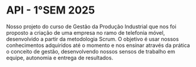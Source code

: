 # API - 1°SEM 2025
Nosso projeto do curso de Gestão da Produção Industrial que nos foi proposto a criação de uma empresa no ramo de telefonia móvel, desenvolvido a partir da metodologia Scrum. O objetivo é usar nossos conhecimentos adquiridos até o momento e nos ensinar através da prática o conceito de gestão, desenvolvendo nossos sensos de trabalho em equipe, autonomia e entrega de resultados. 

